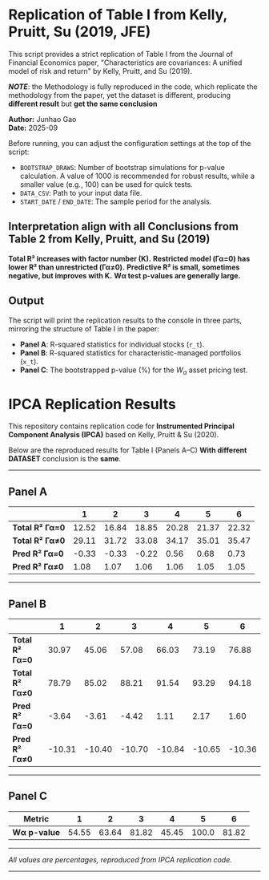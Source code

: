# Replication of Table I from Kelly, Pruitt, Su (2019, JFE)

This script provides a strict replication of Table I from the Journal of Financial Economics paper, "Characteristics are covariances: A unified model of risk and return" by Kelly, Pruitt, and Su (2019).

***NOTE***: the Methodology is fully reproduced in the code, which replicate the methodology from the paper, yet the dataset is different, producing **different result** but **get the same conclusion**

**Author:** Junhao Gao  
**Date:** 2025-09

Before running, you can adjust the configuration settings at the top of the script:
* `BOOTSTRAP_DRAWS`: Number of bootstrap simulations for p-value calculation. A value of 1000 is recommended for robust results, while a smaller value (e.g., 100) can be used for quick tests.
* `DATA_CSV`: Path to your input data file.
* `START_DATE` / `END_DATE`: The sample period for the analysis.

## Interpretation align with all Conclusions from Table 2 from Kelly, Pruitt, and Su (2019)
**Total R² increases with factor number (K).**
**Restricted model (Γα=0) has lower R² than unrestricted (Γα≠0).**
**Predictive R² is small, sometimes negative, but improves with K.**
**Wα test p-values are generally large.**

## Output
The script will print the replication results to the console in three parts, mirroring the structure of Table I in the paper:
* **Panel A**: R-squared statistics for individual stocks (`r_t`).
* **Panel B**: R-squared statistics for characteristic-managed portfolios (`x_t`).
* **Panel C**: The bootstrapped p-value (%) for the $W_{\alpha}$ asset pricing test.
# IPCA Replication Results

This repository contains replication code for **Instrumented Principal Component Analysis (IPCA)** based on Kelly, Pruitt & Su (2020).

Below are the reproduced results for Table I (Panels A–C) **With different DATASET** conclusion is the **same**.  

---

## Panel A

|            |     1     |     2     |     3     |     4     |     5     |     6     |
|------------|-----------|-----------|-----------|-----------|-----------|-----------|
| **Total R² Γα=0** | 12.52 | 16.84 | 18.85 | 20.28 | 21.37 | 22.32 |
| **Total R² Γα≠0** | 29.11 | 31.72 | 33.08 | 34.17 | 35.01 | 35.47 |
| **Pred R² Γα=0**  | -0.33 | -0.33 | -0.22 |  0.56 |  0.68 |  0.73 |
| **Pred R² Γα≠0**  |  1.08 |  1.07 |  1.06 |  1.06 |  1.05 |  1.05 |

---

## Panel B

|            |     1     |     2     |     3     |     4     |     5     |     6     |
|------------|-----------|-----------|-----------|-----------|-----------|-----------|
| **Total R² Γα=0** | 30.97 | 45.06 | 57.08 | 66.03 | 73.19 | 76.88 |
| **Total R² Γα≠0** | 78.79 | 85.02 | 88.21 | 91.54 | 93.29 | 94.18 |
| **Pred R² Γα=0**  | -3.64 | -3.61 | -4.42 |  1.11 |  2.17 |  1.60 |
| **Pred R² Γα≠0**  | -10.31 | -10.40 | -10.70 | -10.84 | -10.65 | -10.36 |

---

## Panel C

| Metric       |     1     |     2     |     3     |     4     |     5     |     6     |
|--------------|-----------|-----------|-----------|-----------|-----------|-----------|
| **Wα p-value** | 54.55 | 63.64 | 81.82 | 45.45 | 100.0 | 81.82 |

---

*All values are percentages, reproduced from IPCA replication code.*


------------------------------------------------------------------------------------
